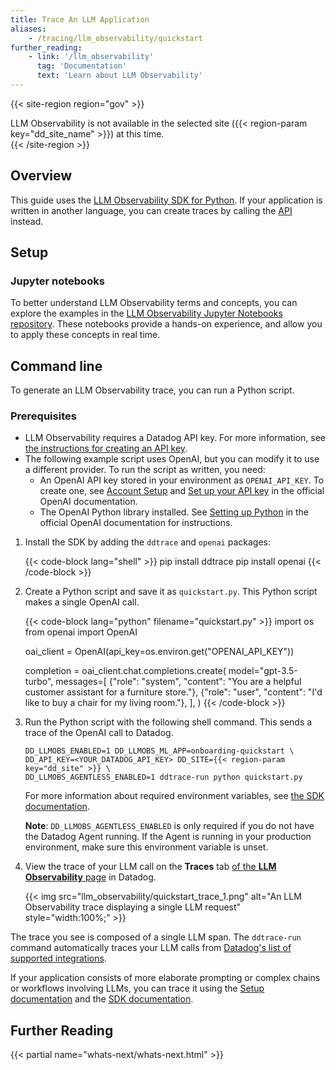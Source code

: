 ```yaml
---
title: Trace An LLM Application
aliases:
    - /tracing/llm_observability/quickstart
further_reading:
    - link: '/llm_observability'
      tag: 'Documentation'
      text: 'Learn about LLM Observability'
---
```

{{< site-region region="gov" >}}
<div class="alert alert-warning">LLM Observability is not available in the selected site ({{< region-param key="dd_site_name" >}}) at this time.</div>
{{< /site-region >}}

## Overview

This guide uses the [LLM Observability SDK for Python][1]. If your application is written in another language, you can create traces by calling the [API][8] instead.

## Setup

### Jupyter notebooks

To better understand LLM Observability terms and concepts, you can explore the examples in the [LLM Observability Jupyter Notebooks repository][12]. These notebooks provide a hands-on experience, and allow you to apply these concepts in real time. 

## Command line

To generate an LLM Observability trace, you can run a Python script.

### Prerequisites

- LLM Observability requires a Datadog API key. For more information, see [the instructions for creating an API key][7].
- The following example script uses OpenAI, but you can modify it to use a different provider. To run the script as written, you need:
    - An OpenAI API key stored in your environment as `OPENAI_API_KEY`. To create one, see [Account Setup][4] and [Set up your API key][6] in the official OpenAI documentation.
    - The OpenAI Python library installed. See [Setting up Python][5] in the official OpenAI documentation for instructions.

1. Install the SDK by adding the `ddtrace` and `openai` packages:

   {{< code-block lang="shell" >}}
   pip install ddtrace
   pip install openai
   {{< /code-block >}}

1. Create a Python script and save it as `quickstart.py`. This Python script makes a single OpenAI call.
   
   {{< code-block lang="python" filename="quickstart.py" >}}
   import os
   from openai import OpenAI

   oai_client = OpenAI(api_key=os.environ.get("OPENAI_API_KEY"))

   completion = oai_client.chat.completions.create(
       model="gpt-3.5-turbo",
       messages=[
        {"role": "system", "content": "You are a helpful customer assistant for a furniture store."},
        {"role": "user", "content": "I'd like to buy a chair for my living room."},
    ],
   )
   {{< /code-block >}}

1. Run the Python script with the following shell command. This sends a trace of the OpenAI call to Datadog.

   ```shell
   DD_LLMOBS_ENABLED=1 DD_LLMOBS_ML_APP=onboarding-quickstart \
   DD_API_KEY=<YOUR_DATADOG_API_KEY> DD_SITE={{< region-param key="dd_site" >}} \
   DD_LLMOBS_AGENTLESS_ENABLED=1 ddtrace-run python quickstart.py
   ```

   For more information about required environment variables, see [the SDK documentation][9]. 
   
   **Note**: `DD_LLMOBS_AGENTLESS_ENABLED` is only required if you do not have the Datadog Agent running. If the Agent is running in your production environment, make sure this environment variable is unset.

1. View the trace of your LLM call on the **Traces** tab [of the **LLM Observability** page][3] in Datadog.

   {{< img src="llm_observability/quickstart_trace_1.png" alt="An LLM Observability trace displaying a single LLM request" style="width:100%;" >}}

The trace you see is composed of a single LLM span. The `ddtrace-run` command automatically traces your LLM calls from [Datadog's list of supported integrations][10].

If your application consists of more elaborate prompting or complex chains or workflows involving LLMs, you can trace it using the [Setup documentation][11] and the [SDK documentation][1].

## Further Reading

{{< partial name="whats-next/whats-next.html" >}}

[1]: /llm_observability/setup/sdk/
[3]: https://app.datadoghq.com/llm/traces
[4]: https://platform.openai.com/docs/quickstart/account-setup
[5]: https://platform.openai.com/docs/quickstart/step-1-setting-up-python
[6]: https://platform.openai.com/docs/quickstart/step-2-set-up-your-api-key
[7]: /account_management/api-app-keys/#add-an-api-key-or-client-token
[8]: /llm_observability/setup/api
[9]: /llm_observability/setup/sdk/#command-line-setup
[10]: /llm_observability/setup/auto_instrumentation/
[11]: /llm_observability/setup/
[12]: https://github.com/DataDog/llm-observability
